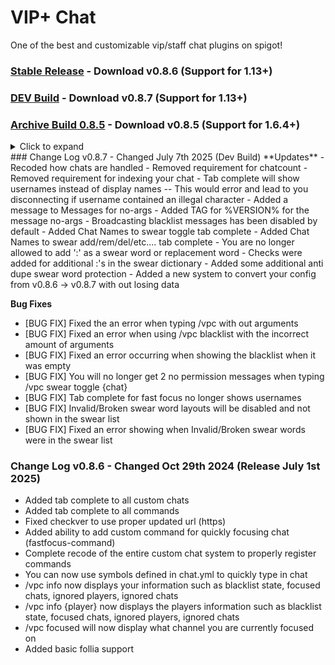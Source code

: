 # VIP+ Chat
One of the best and customizable vip/staff chat plugins on spigot!

### [Stable Release](https://github.com/agentsix1/VIP-Plus-Chat/raw/refs/heads/main/target/staffchat-0.8.6.jar) - Download v0.8.6 (Support for 1.13+)
### [DEV Build](https://github.com/agentsix1/VIP-Plus-Chat/raw/refs/heads/main/target/staffchat-0.8.7.jar) - Download v0.8.7 (Support for 1.13+)
### [Archive Build 0.8.5](https://www.spigotmc.org/resources/vip-chat-advanced.3308/) - Download v0.8.5 (Support for 1.6.4+)
<details>
  <summary>Click to expand</summary>

  This is hidden by default.  
  You can put **Markdown** inside too.

  - Bullet
  - Points

</details>
### Change Log v0.8.7 - Changed July 7th 2025 (Dev Build)
**Updates**
- Recoded how chats are handled
- Removed requirement for chatcount
- Removed requirement for indexing your chat
- Tab complete will show usernames instead of display names
-- This would error and lead to you disconnecting if username contained an illegal character
- Added a message to Messages for no-args
- Added TAG for %VERSION% for the message no-args
- Broadcasting blacklist messages has been disabled by default
- Added Chat Names to swear toggle tab complete
- Added Chat Names to swear add/rem/del/etc.... tab complete
- You are no longer allowed to add ':' as a swear word or replacement word
- Checks were added for additional :'s in the swear dictionary
- Added some additional anti dupe swear word protection
- Added a new system to convert your config from v0.8.6 -> v0.8.7 with out losing data


**Bug Fixes**
- [BUG FIX] Fixed the an error when typing /vpc with out arguments
- [BUG FIX] Fixed an error when using /vpc blacklist with the incorrect amount of arguments
- [BUG FIX] Fixed an error occurring when showing the blacklist when it was empty
- [BUG FIX] You will no longer get 2 no permission messages when typing /vpc swear toggle {chat}
- [BUG FIX] Tab complete for fast focus no longer shows usernames
- [BUG FIX] Invalid/Broken swear word layouts will be disabled and not shown in the swear list
- [BUG FIX] Fixed an error showing when Invalid/Broken swear words were in the swear list

### Change Log v0.8.6 - Changed Oct 29th 2024 (Release July 1st 2025)
- Added tab complete to all custom chats
- Added tab complete to all commands
- Fixed checkver to use proper updated url (https)
- Added ability to add custom command for quickly focusing chat (fastfocus-command)
- Complete recode of the entire custom chat system to properly register commands
- You can now use symbols defined in chat.yml to quickly type in chat
- /vpc info now displays your information such as blacklist state, focused chats, ignored players, ignored chats
- /vpc info {player} now displays the players information such as blacklist state, focused chats, ignored players, ignored chats
- /vpc focused will now display what channel you are currently focused on
- Added basic follia support
